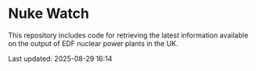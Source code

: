 # Nuke Watch

This repository includes code for retrieving the latest information available on the output of EDF nuclear power plants in the UK.

Last updated: 2025-08-29 16:14
